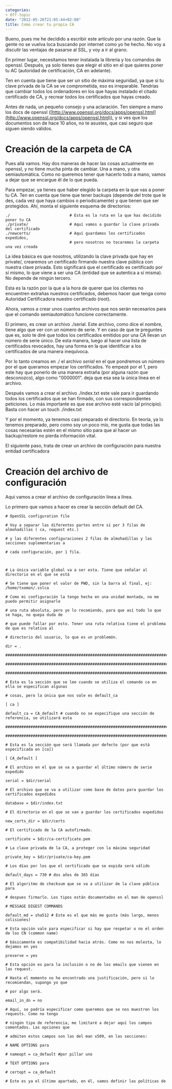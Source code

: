 ```yaml
---
categories:
- Off-topic
date: "2012-05-26T21:05:44+02:00"
title: Como crear tu propia CA
---
```

Bueno, pues me he decidido a escribir este artículo por una razón. Que la gente no se vuelva loca buscando por internet como yo he hecho. No voy a discutir las ventajas de pasarse al SSL, y voy a ir al grano.

En primer lugar, necesitamos tener instalada la librería y los comandos de openssl. Después, ya solo tienes que elegir el sitio en el que quieres poner tu AC (autoridad de certificación, CA en adelante).

Ten en cuenta que tiene que ser un sitio de máxima seguridad, ya que si tu clave privada de la CA se ve comprometida, eso es irreparable. Tendrías que cambiar todos los ordenadores en los que hayas instalado el citado certificado de CA, y recrear todos los certificados que hayas creado.

Antes de nada, un pequeño consejo y una aclaración. Ten siempre a mano los docs de openssl ([http://www.openssl.org/docs/apps/openssl.html](http://www.openssl.org/docs/apps/openssl.html)), y si ves que los documentos son de hace 10 años, no te asustes, que casi seguro que siguen siendo válidos.

# Creación de la carpeta de CA

Pues allá vamos. Hay dos maneras de hacer las cosas actualmente en openssl, y no tiene mucha pinta de cambiar. Una a mano, y otra semiautomática. Como no queremos tener que hacerlo todo a mano, vamos a dejar que se encargue él de lo que pueda.

Para empezar, ya tienes que haber elegído la carpeta en la que vas a poner tu CA. Ten en cuenta que tiene que tener backups (depende del trote que le des, cada vez que haya cambios o periodicamente) y que tienen que ser protegidos. Ahí, monta el siguiente esquema de directorios:

```
./                          # Esta es la ruta en la que has decidido poner tu CA
./private/                  # Aquí vamos a guardar la clave privada del certificado
./newcerts/                 # Aquí guardamos los certificados expedidos,
                            # pero nosotros no tocaremos la carpeta una vez creada
```

La idea básica es que nosotros, utilizando la clave privada que hay en private/, crearemos un certificado firmando nuestra clave pública con nuestra clave privada. Esto significará que el certificado es certificado por sí mismo, lo que viene a ser una CA (entidad que se autentica a sí misma). No depende de ningún tercero.

Esta es la razón por la que a la hora de querer que los clientes no encuentren extrañas nuestros certificados, debemos hacer que tenga como Autoridad Certificadora nuestro certificado (root).

Ahora, vamos a crear unos cuantos archivos que nos serán necesarios para que el comando semiautomático funcione correctamente.

El primero, es crear un archivo ./serial. Este archivo, como dice el nombre, tiene algo que ver con un número de serie. Y en caso de que te preguntes que es, solo te diré que todos los certificados emitidos por una CA llevan un número de serie único. De esta manera, luego al hacer una lista de certificados revocados, hay una forma en la que identificar a los certificados de una manera inequívoca.

Por lo tanto creamos en ./ el archivo _serial_ en el que pondremos un número por el que queramos empezar los certificados. Yo empezé por el 1, pero este hay que ponerlo de una manera extraña (por alguna razón que desconozco), algo como "0000001". deja que esa sea la única línea en el archivo.

Después vamos a crear el archivo ./index.txt este vale para ir guardando todos los certificados que se han firmado, con sus correspondientes peticiones. Lo más importante es que ese archivo esté vacío (al principio). Basta con hacer un touch ./index.txt

Y por el momento, ya tenemos casi preparado el directorio. En teoría, ya lo tenemos preparado, pero como soy un poco mío, me gusta que todas las cosas necesarias estén en el mismo sitio para que al hacer un backup/restore no pierda información vital.

El siguiente paso, trata de crear un archivo de configuración para nuestra entidad certificadora

# Creación del archivo de configuración

Aqui vamos a crear el archivo de configuración línea a línea.

Lo primero que vamos a hacer es crear la sección default del CA.

```
# OpenSSL configuration file

# Voy a separar las diferentes partes entre sí por 3 filas de almohadillas ( ca, request etc.)

# y las diferentes configuraciones 2 filas de almohadillas y las secciones suplementarias a

# cada configuración, por 1 fila.



# La única variable global va a ser esta. Tiene que señalar al directorio en el que se está

# Se tiene que poner el valor de PWD, sin la barra al final, ej: /home/txomon/.sslca

# Como mi configuración la tengo hecha en una unidad montada, no me puedo permitir asignarle

# una ruta absoluta, pero yo lo recomiendo, para que así todo lo que se haga, no quepa duda de

# que puede fallar por esto. Tener una ruta relativa tiene el problema de que es relativa al

# directorio del usuario, lo que es un problemón.

dir = .

###############################################################################################

###############################################################################################

###############################################################################################

# Esta es la sección que se lee cuando se utiliza el comando ca en ella se especifican algunas

# cosas, pero la única que nos vale es default_ca

[ ca ]

default_ca = CA_default # cuando no se especifique una sección de referencia, se utilizará esta

###############################################################################################

###############################################################################################

# Esta es la sección que será llamada por defecto (por que está especificada en [ca])

[ CA_default ]

# El archivo en el que se va a guardar el último número de serie expedido

serial = $dir/serial

# El archivo que se va a utilizar como base de datos para guardar los certificados expedidos

database = $dir/index.txt

# El directorio en el que se van a guardar los certificados expedidos

new_certs_dir = $dir/certs

# El certificado de la CA autofirmado.

certificate = $dir/ca-certificate.pem

# La clave privada de la CA, a proteger con la máxima seguridad

private_key = $dir/private/ca-key.pem

# Los días por los que el certificado que se expida será válido

default_days = 730 # dos años de 365 días

# El algoritmo de checksum que se va a utilizar de la clave pública para

# despues firmarlo. Los tipos están documentados en el man de openssl

# MESSAGE DIGEST COMMANDS

default_md = sha512 # Este es el que más me gusta (más largo, menos colisiones)

# Esta opción vale para especificar si hay que respetar o no el orden de los CN (common name)

# básicamente es compatibilidad hacia atrás. Como no nos molesta, lo dejamos en yes

preserve = yes

# Esta opción es para la inclusión o no de los emails que vienen en las request.

# Hasta el momento no he encontrado una justificación, pero si lo recomiendan, supongo yo que

# por algo será.

email_in_dn = no

# Aquí, se podría especificar como queremos que se nos muestren los requests. Como no tengo

# ningún tipo de referencia, me limitaré a dejar aquí los campos comentados. Las opciones que

# admiten estos campos son las del man x509, en las secciones:

# NAME OPTIONS para

# nameopt = ca_default #por pillar uno

# TEXT OPTIONS para

# certopt = ca_default

# Este es ya el último apartado, en él, vamos definir las políticas de
```
